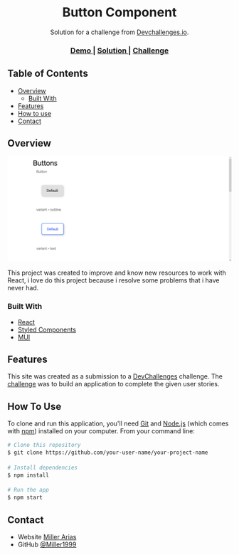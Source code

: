 <!-- Please update value in the {}  -->

<h1 align="center">Button Component</h1>

<div align="center">
   Solution for a challenge from  <a href="http://devchallenges.io" target="_blank">Devchallenges.io</a>.
</div>

<div align="center">
  <h3>
    <a href="https://button-component-psi.vercel.app">
      Demo
    </a>
    <span> | </span>
    <a href="https://button-component-psi.vercel.app">
      Solution
    </a>
    <span> | </span>
    <a href="https://devchallenges.io/challenges/ohgVTyJCbm5OZyTB2gNY">
      Challenge
    </a>
  </h3>
</div>

<!-- TABLE OF CONTENTS -->

## Table of Contents

- [Overview](#overview)
  - [Built With](#built-with)
- [Features](#features)
- [How to use](#how-to-use)
- [Contact](#contact)

<!-- OVERVIEW -->

## Overview

![screenshot](https://github.com/Miller1999/buttonComponent/blob/main/imagen_2023-07-08_001417481.png)

This project was created to improve and know new resources to work with React, i love do this project because i resolve some problems that i have never had.

### Built With

<!-- This section should list any major frameworks that you built your project using. Here are a few examples.-->

- [React](https://mui.com/material-ui/getting-started/)
- [Styled Components](https://styled-components.com/docs)
- [MUI](https://mui.com/material-ui/getting-started/)

## Features

<!-- List the features of your application or follow the template. Don't share the figma file here :) -->

This site was created as a submission to a [DevChallenges](https://devchallenges.io/challenges) challenge. The [challenge](https://devchallenges.io/challenges/ohgVTyJCbm5OZyTB2gNY) was to build an application to complete the given user stories.

## How To Use

<!-- This is an example, please update according to your application -->

To clone and run this application, you'll need [Git](https://git-scm.com) and [Node.js](https://nodejs.org/en/download/) (which comes with [npm](http://npmjs.com)) installed on your computer. From your command line:

```bash
# Clone this repository
$ git clone https://github.com/your-user-name/your-project-name

# Install dependencies
$ npm install

# Run the app
$ npm start
```

## Contact

- Website [Miller Arias](https://portafolio-miller-arias.vercel.app)
- GitHub [@Miller1999](https://github.com/Miller1999/)
